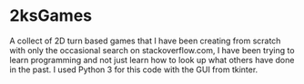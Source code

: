 # 2ksGames
A collect of 2D turn based games that I have been creating from scratch with only the occasional search on stackoverflow.com, I have been trying to learn programming and not just learn how to look up what others have done in the past. I used Python 3 for this code with the GUI from tkinter.
